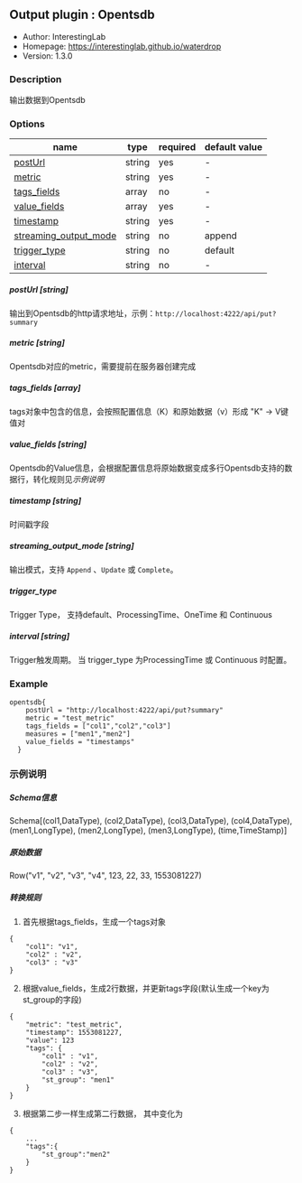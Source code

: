 ## Output plugin : Opentsdb

* Author: InterestingLab
* Homepage: https://interestinglab.github.io/waterdrop
* Version: 1.3.0

### Description

输出数据到Opentsdb

### Options

| name | type | required | default value |
| --- | --- | --- | --- |
| [postUrl](#postUrl-string) | string | yes | - |
| [metric](#metric-string) | string | yes | - |
| [tags_fields](#tags_fields-array) | array | no | - |
| [value_fields](#value_fields-array) | array | yes | - |
| [timestamp](#user-string) | string | yes | - |
| [streaming_output_mode](#streaming_output_mode-string) | string | no | append |
| [trigger_type](#streaming_output_mode-string) | string | no | default |
| [interval](#interval-string)| string | no | - |


##### postUrl [string]

输出到Opentsdb的http请求地址，示例：`http://localhost:4222/api/put?summary`

##### metric [string]

Opentsdb对应的metric，需要提前在服务器创建完成

##### tags_fields [array]

tags对象中包含的信息，会按照配置信息（K）和原始数据（v）形成 "K" -> V键值对

##### value_fields [string]

Opentsdb的Value信息，会根据配置信息将原始数据变成多行Opentsdb支持的数据行，转化规则见*示例说明*

##### timestamp [string]

时间戳字段

##### streaming_output_mode [string]

输出模式，支持 `Append` 、`Update` 或 `Complete`。


##### trigger_type

Trigger Type， 支持default、ProcessingTime、OneTime 和 Continuous

##### interval [string]

Trigger触发周期。 当 trigger_type 为ProcessingTime 或 Continuous 时配置。

### Example

```
opentsdb{
    postUrl = "http://localhost:4222/api/put?summary"
    metric = "test_metric"
    tags_fields = ["col1","col2","col3"]
    measures = ["men1","men2"]
    value_fields = "timestamps"
  }
```

### 示例说明

##### Schema信息

Schema[(col1,DataType), (col2,DataType), (col3,DataType), (col4,DataType), (men1,LongType), (men2,LongType), (men3,LongType), (time,TimeStamp)]

##### 原始数据

Row("v1", "v2", "v3", "v4", 123, 22, 33, 1553081227)

##### 转换规则

1. 首先根据tags_fields，生成一个tags对象

```
{
    "col1": "v1",
    "col2" : "v2",
    "col3" : "v3"
}
```

2. 根据value_fields，生成2行数据，并更新tags字段(默认生成一个key为st_group的字段)
```
{
    "metric": "test_metric",
    "timestamp": 1553081227,
    "value": 123
    "tags": {
        "col1" : "v1",
        "col2" : "v2",
        "col3" : "v3",
        "st_group": "men1"
    }
}
```

3. 根据第二步一样生成第二行数据， 其中变化为

```
{
    ...
    "tags":{
        "st_group":"men2"
    }
}
```